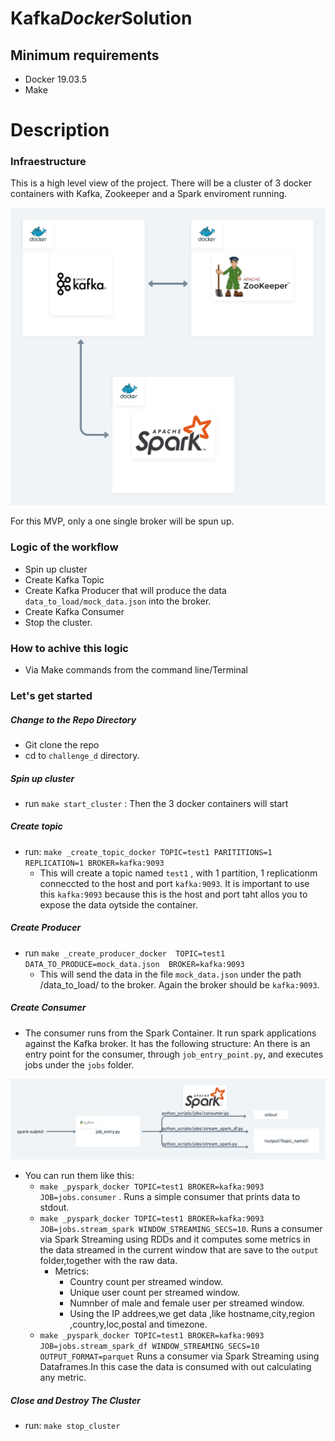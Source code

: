 Kafka*Docker*Solution
========================

## Minimum requirements

* Docker 19.03.5
* Make

# Description

### Infraestructure

This is a high level view of the project.
There will be a cluster of 3 docker containers with Kafka, Zookeeper and a Spark enviroment running.


![Alt text](diagram.png?raw=true "Optional Title")

For this MVP, only a one single broker will be spun up.

### Logic of the workflow

* Spin up cluster 
* Create Kafka Topic
* Create Kafka Producer that will produce the data `data_to_load/mock_data.json` into the broker.
* Create Kafka Consumer
* Stop the cluster.


### How to achive this logic

* Via Make commands from the command line/Terminal

### Let's get started

##### Change to the Repo Directory


* Git clone the repo 
* cd to `challenge_d` directory.

##### Spin up cluster 

* run `make start_cluster` : Then the 3 docker containers will start

##### Create topic
 
* run: `make _create_topic_docker TOPIC=test1 PARITITIONS=1 REPLICATION=1 BROKER=kafka:9093` 
  * This will create a topic named `test1` , with 1 partition, 1 replicationm conneccted to the host and port `kafka:9093`. It is important to use this `kafka:9093` because this is the host and port taht allos you to expose the data oytside the container.

##### Create Producer

* run `make _create_producer_docker	 TOPIC=test1 DATA_TO_PRODUCE=mock_data.json  BROKER=kafka:9093`
  * This will send the data in the file `mock_data.json` under the path /data_to_load/ to the broker. Again the broker should be `kafka:9093`.

##### Create Consumer

* The consumer runs from the Spark Container. It run spark applications against the Kafka broker. It has the following structure: An there is an entry point for the consumer, through `job_entry_point.py`, and executes jobs under the `jobs` folder.

![Alt text](diagram_spark.png?raw=true "Optional Title")

* You can run them like this:
  * `make _pyspark_docker TOPIC=test1 BROKER=kafka:9093 JOB=jobs.consumer` . Runs a simple consumer that prints data to stdout.
  * `make _pyspark_docker TOPIC=test1 BROKER=kafka:9093 JOB=jobs.stream_spark WINDOW_STREAMING_SECS=10`. Runs a consumer via Spark Streaming using RDDs and it computes some metrics in the data streamed in the current window that are save to the `output` folder,together with the raw data.
    * Metrics:
      * Country count per streamed window.
      * Unique user count per streamed window.
      * Numnber of male and female user  per streamed window.
      * Using the IP addrees,we get data ,like hostname,city,region ,country,loc,postal and timezone.
  * `make _pyspark_docker TOPIC=test1 BROKER=kafka:9093 JOB=jobs.stream_spark_df WINDOW_STREAMING_SECS=10 OUTPUT_FORMAT=parquet` Runs a consumer via Spark Streaming using Dataframes.In this case the data is consumed with out calculating any metric.

##### Close and Destroy The Cluster

* run: `make stop_cluster`

